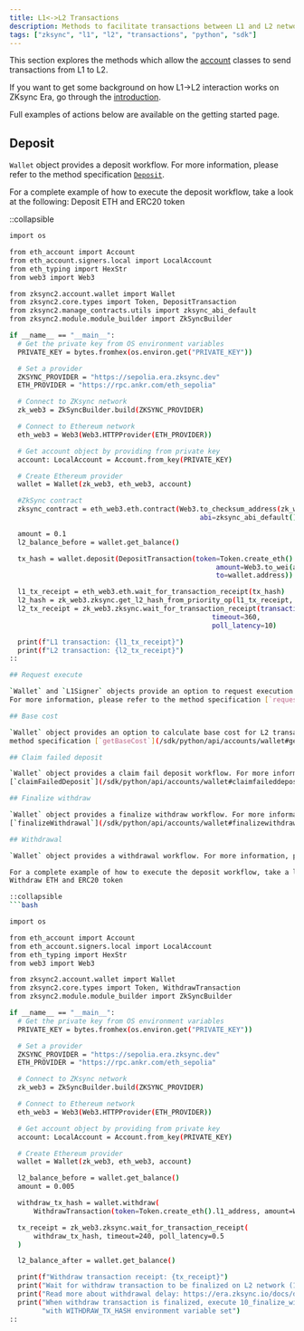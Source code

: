 ```yaml
---
title: L1<->L2 Transactions
description: Methods to facilitate transactions between L1 and L2 networks
tags: ["zksync", "l1", "l2", "transactions", "python", "sdk"]
---
```


This section explores the methods which allow the [account](/sdk/python/api/accounts/wallet)
classes to send transactions from L1 to L2.

If you want to get some background on how L1->L2 interaction works on ZKsync Era, go through the
[introduction](https://docs.zksync.io/build/developer-reference/l1-l2-interoperability).

Full examples of actions below are available on the getting started page.

## Deposit

`Wallet` object provides a deposit workflow. For more information, please refer to the
method specification [`Deposit`](/sdk/python/api/accounts/wallet#deposit).

For a complete example of how to execute the deposit workflow, take a look at the following:
Deposit ETH and ERC20 token

::collapsible

  ```bash
import os

from eth_account import Account
from eth_account.signers.local import LocalAccount
from eth_typing import HexStr
from web3 import Web3

from zksync2.account.wallet import Wallet
from zksync2.core.types import Token, DepositTransaction
from zksync2.manage_contracts.utils import zksync_abi_default
from zksync2.module.module_builder import ZkSyncBuilder

if __name__ == "__main__":
    # Get the private key from OS environment variables
    PRIVATE_KEY = bytes.fromhex(os.environ.get("PRIVATE_KEY"))

    # Set a provider
    ZKSYNC_PROVIDER = "https://sepolia.era.zksync.dev"
    ETH_PROVIDER = "https://rpc.ankr.com/eth_sepolia"

    # Connect to ZKsync network
    zk_web3 = ZkSyncBuilder.build(ZKSYNC_PROVIDER)

    # Connect to Ethereum network
    eth_web3 = Web3(Web3.HTTPProvider(ETH_PROVIDER))

    # Get account object by providing from private key
    account: LocalAccount = Account.from_key(PRIVATE_KEY)

    # Create Ethereum provider
    wallet = Wallet(zk_web3, eth_web3, account)

    #ZkSync contract
    zksync_contract = eth_web3.eth.contract(Web3.to_checksum_address(zk_web3.zksync.main_contract_address),
                                                 abi=zksync_abi_default())

    amount = 0.1
    l2_balance_before = wallet.get_balance()

    tx_hash = wallet.deposit(DepositTransaction(token=Token.create_eth().l1_address,
                                                     amount=Web3.to_wei(amount, "ether"),
                                                     to=wallet.address))

    l1_tx_receipt = eth_web3.eth.wait_for_transaction_receipt(tx_hash)
    l2_hash = zk_web3.zksync.get_l2_hash_from_priority_op(l1_tx_receipt, zksync_contract)
    l2_tx_receipt = zk_web3.zksync.wait_for_transaction_receipt(transaction_hash=l2_hash,
                                                    timeout=360,
                                                    poll_latency=10)

    print(f"L1 transaction: {l1_tx_receipt}")
    print(f"L2 transaction: {l2_tx_receipt}")
::

## Request execute

`Wallet` and `L1Signer` objects provide an option to request execution of L2 transaction from L1.
For more information, please refer to the method specification [`request_execute`](/sdk/python/api/accounts/wallet#requestexecute).

## Base cost

`Wallet` object provides an option to calculate base cost for L2 transaction. For more information, please refer to the
method specification [`getBaseCost`](/sdk/python/api/accounts/wallet#getbasecost).

## Claim failed deposit

`Wallet` object provides a claim fail deposit workflow. For more information, please refer to the method specification
[`claimFailedDeposit`](/sdk/python/api/accounts/wallet#claimfaileddeposit).

## Finalize withdraw

`Wallet` object provides a finalize withdraw workflow. For more information, please refer to the method specification
[`finalizeWithdrawal`](/sdk/python/api/accounts/wallet#finalizewithdrawal).

## Withdrawal

`Wallet` object provides a withdrawal workflow. For more information, please refer to the method specification [`Deposit`](/sdk/python/api/accounts/wallet#deposit).

For a complete example of how to execute the deposit workflow, take a look at the following:
Withdraw ETH and ERC20 token

::collapsible
  ```bash

import os

from eth_account import Account
from eth_account.signers.local import LocalAccount
from eth_typing import HexStr
from web3 import Web3

from zksync2.account.wallet import Wallet
from zksync2.core.types import Token, WithdrawTransaction
from zksync2.module.module_builder import ZkSyncBuilder

if __name__ == "__main__":
    # Get the private key from OS environment variables
    PRIVATE_KEY = bytes.fromhex(os.environ.get("PRIVATE_KEY"))

    # Set a provider
    ZKSYNC_PROVIDER = "https://sepolia.era.zksync.dev"
    ETH_PROVIDER = "https://rpc.ankr.com/eth_sepolia"

    # Connect to ZKsync network
    zk_web3 = ZkSyncBuilder.build(ZKSYNC_PROVIDER)

    # Connect to Ethereum network
    eth_web3 = Web3(Web3.HTTPProvider(ETH_PROVIDER))

    # Get account object by providing from private key
    account: LocalAccount = Account.from_key(PRIVATE_KEY)

    # Create Ethereum provider
    wallet = Wallet(zk_web3, eth_web3, account)

    l2_balance_before = wallet.get_balance()
    amount = 0.005

    withdraw_tx_hash = wallet.withdraw(
        WithdrawTransaction(token=Token.create_eth().l1_address, amount=Web3.to_wei(amount, "ether")))

    tx_receipt = zk_web3.zksync.wait_for_transaction_receipt(
        withdraw_tx_hash, timeout=240, poll_latency=0.5
    )

    l2_balance_after = wallet.get_balance()

    print(f"Withdraw transaction receipt: {tx_receipt}")
    print("Wait for withdraw transaction to be finalized on L2 network (11-24 hours)")
    print("Read more about withdrawal delay: https://era.zksync.io/docs/dev/troubleshooting/withdrawal-delay.html")
    print("When withdraw transaction is finalized, execute 10_finalize_withdrawal.py script  "
          "with WITHDRAW_TX_HASH environment variable set")  
::
